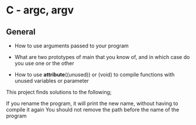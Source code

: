 # C - argc, argv

## General

* How to use arguments passed to your program

* What are two prototypes of main that you know of, and in which case do you use one or the other
* How to use __attribute__((unused)) or (void) to compile functions with unused variables or parameter

This project finds solutions to the following;

If you rename the program, it will print the new name, without having to compile it again You should not remove the path before the name of the program
